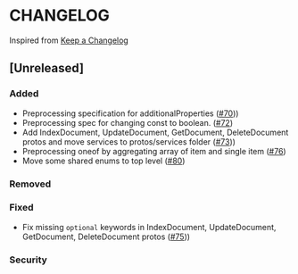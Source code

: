 # CHANGELOG

Inspired from [Keep a Changelog](https://keepachangelog.com/en/1.0.0/)

## [Unreleased]
### Added
- Preprocessing specification for additionalProperties ([#70](https://github.com/opensearch-project/opensearch-protobufs/pull/70)))
- Preprocessing spec for changing const to boolean. ([#72](https://github.com/opensearch-project/opensearch-protobufs/pull/72))
- Add IndexDocument, UpdateDocument, GetDocument, DeleteDocument protos and move services to protos/services folder ([#73](https://github.com/opensearch-project/opensearch-protobufs/pull/73)))
- Preprocessing oneof by aggregating array of item and single item ([#76](https://github.com/opensearch-project/opensearch-protobufs/pull/76))
- Move some shared enums to top level ([#80](https://github.com/opensearch-project/opensearch-protobufs/pull/80))

### Removed

### Fixed
- Fix missing `optional` keywords in IndexDocument, UpdateDocument, GetDocument, DeleteDocument protos ([#75](https://github.com/opensearch-project/opensearch-protobufs/pull/75)))

### Security
